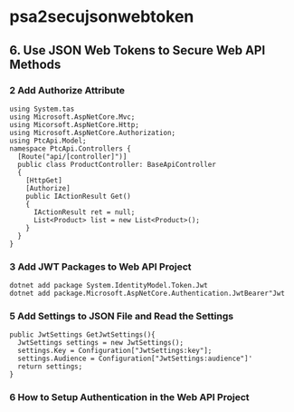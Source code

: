 # psa2secujsonwebtoken


## 6. Use JSON Web Tokens to Secure Web API Methods
### 2 Add Authorize Attribute
```
using System.tas
using Microsoft.AspNetCore.Mvc;
using Micorsoft.AspNetCore.Http;
using Microsoft.AspNetCore.Authorization;
using PtcApi.Model;
namespace PtcApi.Controllers {
  [Route("api/[controller]")]
  public class ProductController: BaseApiController
  {
    [HttpGet]
    [Authorize]
    public IActionResult Get()
    {
      IActionResult ret = null;
      List<Product> list = new List<Product>();
    }
  }
}
```

### 3 Add JWT Packages to Web API Project
```
dotnet add package System.IdentityModel.Token.Jwt
dotnet add package.Microsoft.AspNetCore.Authentication.JwtBearer"Jwt
```

### 5 Add Settings to JSON File and Read the Settings
```
public JwtSettings GetJwtSettings(){
  JwtSettings settings = new JwtSettings();
  settings.Key = Configuration["JwtSettings:key"];
  settings.Audience = Configuration["JwtSettings:audience"]'
  return settings;
}
```


### 6 How to Setup Authentication in the Web API Project

